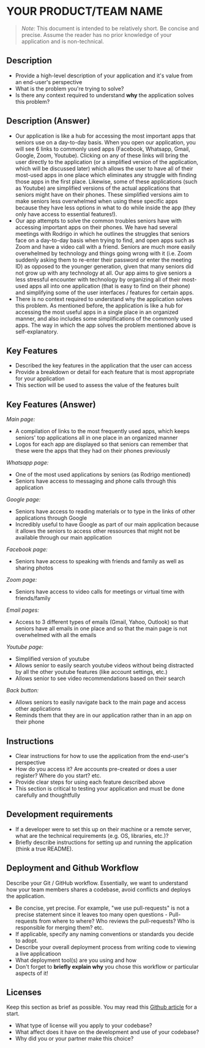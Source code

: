 # YOUR PRODUCT/TEAM NAME

> _Note:_ This document is intended to be relatively short. Be concise and precise. Assume the reader has no prior knowledge of your application and is non-technical. 

## Description 
 * Provide a high-level description of your application and it's value from an end-user's perspective
 * What is the problem you're trying to solve?
 * Is there any context required to understand **why** the application solves this problem?
 
## Description (Answer)
 * Our application is like a hub for accessing the most important apps that seniors use on a day-to-day basis. When you open our application, you will see 6 links to commonly used apps (Facebook, Whatsapp, Gmail, Google, Zoom, Youtube). Clicking on any of these links will bring the user directly to the application (or a simplified version of the application, which will be discussed later) which allows the user to have all of their most-used apps in one place which eliminates any struggle with finding those apps in the first place. Likewise, some of these applications (such as Youtube) are simplified versions of the actual applications that seniors might have on their phones. These simplified versions aim to make seniors less overwhelmed when using these specific apps because they have less options in what to do while inside the app (they only have access to essential features!). 
 * Our app attempts to solve the common troubles seniors have with accessing important apps on their phones. We have had several meetings with Rodrigo in which he outlines the struggles that seniors face on a day-to-day basis when trying to find, and open apps such as Zoom and have a video call with a friend. Seniors are much more easily overwhelmed by technology and things going wrong with it (i.e. Zoom suddenly asking them to re-enter their password or enter the meeting ID) as opposed to the younger generation, given that many seniors did not grow up with any technology at all. Our app aims to give seniors a less stressful encounter with technology by organizing all of their most-used apps all into one application (that is easy to find on their phone) and simplifying some of the user interfaces / features for certain apps. 
 * There is no context required to understand why the application solves this problem. As mentioned before, the application is like a hub for accessing the most useful apps in a single place in an organized manner, and also includes some simplifications of the commonly used apps. The way in which the app solves the problem mentioned above is self-explanatory.

## Key Features
 * Described the key features in the application that the user can access
 * Provide a breakdown or detail for each feature that is most appropriate for your application
 * This section will be used to assess the value of the features built

## Key Features (Answer)
*Main page:*
- A compilation of links to the most frequently used apps, which keeps seniors' top applications all in one place in an organized manner
- Logos for each app are displayed so that seniors can remember that these were the apps that they had on their phones previously

*Whatsapp page:*
- One of the most used applications by seniors (as Rodrigo mentioned)
- Seniors have access to messaging and phone calls through this application

*Google page:*
- Seniors have access to reading materials or to type in the links of other applications through Google
- Incredibly useful to have Google as part of our main application because it allows the seniors to access other ressources that might not be available through our main application

*Facebook page:*
- Seniors have access to speaking with friends and family as well as sharing photos

*Zoom page:*
- Seniors have access to video calls for meetings or virtual time with friends/family

*Email pages:*
- Access to 3 different types of emails (Gmail, Yahoo, Outlook) so that seniors have all emails in one place and so that the main page is not overwhelmed with all the emails

*Youtube page:*
- Simplified version of youtube
- Allows senior to easily search youtube videos without being distracted by all the other youtube features (like account settings, etc.)
- Allows senior to see video recommendations based on their search

*Back button:*
- Allows seniors to easily navigate back to the main page and access other applications
- Reminds them that they are in our application rather than in an app on their phone



## Instructions
 * Clear instructions for how to use the application from the end-user's perspective
 * How do you access it? Are accounts pre-created or does a user register? Where do you start? etc. 
 * Provide clear steps for using each feature described above
 * This section is critical to testing your application and must be done carefully and thoughtfully
 
 ## Development requirements
 * If a developer were to set this up on their machine or a remote server, what are the technical requirements (e.g. OS, libraries, etc.)?
 * Briefly describe instructions for setting up and running the application (think a true README).
 
 ## Deployment and Github Workflow

Describe your Git / GitHub workflow. Essentially, we want to understand how your team members shares a codebase, avoid conflicts and deploys the application.

 * Be concise, yet precise. For example, "we use pull-requests" is not a precise statement since it leaves too many open questions - Pull-requests from where to where? Who reviews the pull-requests? Who is responsible for merging them? etc.
 * If applicable, specify any naming conventions or standards you decide to adopt.
 * Describe your overall deployment process from writing code to viewing a live applicatioon
 * What deployment tool(s) are you using and how
 * Don't forget to **briefly explain why** you chose this workflow or particular aspects of it!

 ## Licenses 

 Keep this section as brief as possible. You may read this [Github article](https://help.github.com/en/github/creating-cloning-and-archiving-repositories/licensing-a-repository) for a start.

 * What type of license will you apply to your codebase?
 * What affect does it have on the development and use of your codebase?
 * Why did you or your partner make this choice?


